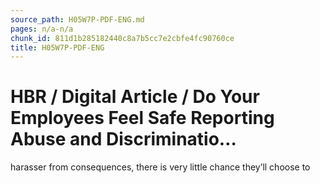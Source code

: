 ```yaml
---
source_path: H05W7P-PDF-ENG.md
pages: n/a-n/a
chunk_id: 811d1b285182440c8a7b5cc7e2cbfe4fc90760ce
title: H05W7P-PDF-ENG
---
```

# HBR / Digital Article / Do Your Employees Feel Safe Reporting Abuse and Discriminatio…

harasser from consequences, there is very little chance they’ll choose to
